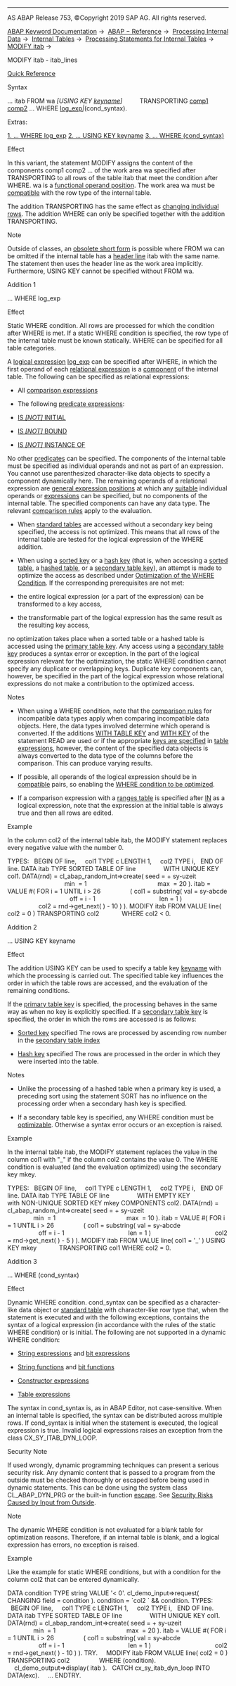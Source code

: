   

* * *

AS ABAP Release 753, ©Copyright 2019 SAP AG. All rights reserved.

[ABAP Keyword Documentation](javascript:call_link\('abenabap.htm'\)) →  [ABAP − Reference](javascript:call_link\('abenabap_reference.htm'\)) →  [Processing Internal Data](javascript:call_link\('abenabap_data_working.htm'\)) →  [Internal Tables](javascript:call_link\('abenitab.htm'\)) →  [Processing Statements for Internal Tables](javascript:call_link\('abentable_processing_statements.htm'\)) →  [MODIFY itab](javascript:call_link\('abapmodify_itab.htm'\)) → 

MODIFY itab - itab\_lines

[Quick Reference](javascript:call_link\('abapmodify_itab_shortref.htm'\))

Syntax

... itab FROM wa *\[*USING KEY [keyname](javascript:call_link\('abenkeyname.htm'\))*\]*
         TRANSPORTING [comp1](javascript:call_link\('abenitab_components.htm'\)) [comp2](javascript:call_link\('abenitab_components.htm'\)) ... WHERE [log\_exp](javascript:call_link\('abenlogexp.htm'\))*|*(cond\_syntax).

Extras:

[1\. ... WHERE log\_exp](#!ABAP_ADDITION_1@1@)
[2\. ... USING KEY keyname](#!ABAP_ADDITION_2@2@)
[3\. ... WHERE (cond\_syntax)](#!ABAP_ADDITION_3@3@)

Effect

In this variant, the statement MODIFY assigns the content of the components comp1 comp2 ... of the work area wa specified after TRANSPORTING to all rows of the table itab that meet the condition after WHERE. wa is a [functional operand position](javascript:call_link\('abenfunctional_position_glosry.htm'\) "Glossary Entry"). The work area wa must be [compatible](javascript:call_link\('abencompatible_glosry.htm'\) "Glossary Entry") with the row type of the internal table.

The addition TRANSPORTING has the same effect as [changing individual rows](javascript:call_link\('abapmodify_itab_single.htm'\)). The addition WHERE can only be specified together with the addition TRANSPORTING.

Note

Outside of classes, an [obsolete short form](javascript:call_link\('abenitab_short_forms.htm'\)) is possible where FROM wa can be omitted if the internal table has a [header line](javascript:call_link\('abenheader_line_glosry.htm'\) "Glossary Entry") itab with the same name. The statement then uses the header line as the work area implicitly. Furthermore, USING KEY cannot be specified without FROM wa.

Addition 1

... WHERE log\_exp

Effect

Static WHERE condition. All rows are processed for which the condition after WHERE is met. If a static WHERE condition is specified, the row type of the internal table must be known statically. WHERE can be specified for all table categories.

A [logical expression](javascript:call_link\('abenlogical_expression_glosry.htm'\) "Glossary Entry") [log\_exp](javascript:call_link\('abenlogexp.htm'\)) can be specified after WHERE, in which the first operand of each [relational expression](javascript:call_link\('abenrelational_expression_glosry.htm'\) "Glossary Entry") is a [component](javascript:call_link\('abenitab_components.htm'\)) of the internal table. The following can be specified as relational expressions:

-   All [comparison expressions](javascript:call_link\('abenlogexp_comp.htm'\))
    
-   The following [predicate expressions](javascript:call_link\('abenpredicate_expression_glosry.htm'\) "Glossary Entry"):
    

-   [IS *\[*NOT*\]* INITIAL](javascript:call_link\('abenlogexp_initial.htm'\))

-   [IS *\[*NOT*\]* BOUND](javascript:call_link\('abenlogexp_bound.htm'\))

-   [IS *\[*NOT*\]* INSTANCE OF](javascript:call_link\('abenlogexp_instance_of.htm'\))

No other [predicates](javascript:call_link\('abenpredicate.htm'\)) can be specified. The components of the internal table must be specified as individual operands and not as part of an expression. You cannot use parenthesized character-like data objects to specify a component dynamically here. The remaining operands of a relational expression are [general expression positions](javascript:call_link\('abengeneral_expression_positions.htm'\)) at which any [suitable](javascript:call_link\('abenlogexp_rules.htm'\)) individual operands or [expressions](javascript:call_link\('abenexpression_glosry.htm'\) "Glossary Entry") can be specified, but no components of the internal table. The specified components can have any data type. The relevant [comparison rules](javascript:call_link\('abenlogexp_rules.htm'\)) apply to the evaluation.

-   When [standard tables](javascript:call_link\('abenstandard_table_glosry.htm'\) "Glossary Entry") are accessed without a secondary key being specified, the access is not optimized. This means that all rows of the internal table are tested for the logical expression of the WHERE addition.

-   When using a [sorted key](javascript:call_link\('abensorted_key_glosry.htm'\) "Glossary Entry") or a [hash key](javascript:call_link\('abenhash_key_glosry.htm'\) "Glossary Entry") (that is, when accessing a [sorted table](javascript:call_link\('abensorted_table_glosry.htm'\) "Glossary Entry"), a [hashed table](javascript:call_link\('abenhashed_table_glosry.htm'\) "Glossary Entry"), or a [secondary table key](javascript:call_link\('abensecondary_table_key_glosry.htm'\) "Glossary Entry")), an attempt is made to optimize the access as described under [Optimization of the WHERE Condition](javascript:call_link\('abenitab_where_optimization.htm'\)). If the corresponding prerequisites are not met:

-   the entire logical expression (or a part of the expression) can be transformed to a key access,

-   the transformable part of the logical expression has the same result as the resulting key access,

no optimization takes place when a sorted table or a hashed table is accessed using the [primary table key](javascript:call_link\('abenprimary_table_key_glosry.htm'\) "Glossary Entry"). Any access using a [secondary table key](javascript:call_link\('abensecondary_table_key_glosry.htm'\) "Glossary Entry") produces a syntax error or exception. In the part of the logical expression relevant for the optimization, the static WHERE condition cannot specify any duplicate or overlapping keys. Duplicate key components can, however, be specified in the part of the logical expression whose relational expressions do not make a contribution to the optimized access.

Notes

-   When using a WHERE condition, note that the [comparison rules](javascript:call_link\('abenlogexp_rules.htm'\)) for incompatible data types apply when comparing incompatible data objects. Here, the data types involved determine which operand is converted. If the additions [WITH TABLE KEY](javascript:call_link\('abapread_table_key.htm'\)) and [WITH KEY](javascript:call_link\('abapread_table_free.htm'\)) of the statement READ are used or if the appropriate [keys are specified](javascript:call_link\('abentable_exp_itab_line.htm'\)) in [table expressions](javascript:call_link\('abentable_expressions.htm'\)), however, the content of the specified data objects is always converted to the data type of the columns before the comparison. This can produce varying results.
    
-   If possible, all operands of the logical expression should be in [compatible](javascript:call_link\('abencompatible_glosry.htm'\) "Glossary Entry") pairs, so enabling the [WHERE condition to be optimized](javascript:call_link\('abenitab_where_optimization.htm'\)).
    
-   If a comparison expression with a [ranges table](javascript:call_link\('abenranges_table_glosry.htm'\) "Glossary Entry") is specified after [IN](javascript:call_link\('abenlogexp_select_option.htm'\)) as a logical expression, note that the expression at the initial table is always true and then all rows are edited.
    

Example

In the column col2 of the internal table itab, the MODIFY statement replaces every negative value with the number 0.

TYPES:
  BEGIN OF line,
    col1 TYPE c LENGTH 1,
    col2 TYPE i,
  END OF line.
DATA itab TYPE SORTED TABLE OF line
               WITH UNIQUE KEY col1.
DATA(rnd) = cl\_abap\_random\_int=>create( seed = + sy-uzeit
                                        min  = 1
                                        max  = 20 ).
itab = VALUE #( FOR i = 1 UNTIL i > 26
                ( col1 = substring( val = sy-abcde
                                    off = i - 1
                                    len = 1 )
                                    col2 = rnd->get\_next( ) - 10 ) ).
MODIFY itab FROM VALUE line( col2 = 0 ) TRANSPORTING col2
            WHERE col2 < 0.

Addition 2

... USING KEY keyname

Effect

The addition USING KEY can be used to specify a table key [keyname](javascript:call_link\('abenkeyname.htm'\)) with which the processing is carried out. The specified table key influences the order in which the table rows are accessed, and the evaluation of the remaining conditions.

If the [primary table key](javascript:call_link\('abenprimary_table_key_glosry.htm'\) "Glossary Entry") is specified, the processing behaves in the same way as when no key is explicitly specified. If a [secondary table key](javascript:call_link\('abensecondary_table_key_glosry.htm'\) "Glossary Entry") is specified, the order in which the rows are accessed is as follows:

-   [Sorted key](javascript:call_link\('abensorted_key_glosry.htm'\) "Glossary Entry") specified
    The rows are processed by ascending row number in the [secondary table index](javascript:call_link\('abensecondary_table_index_glosry.htm'\) "Glossary Entry")
    
-   [Hash key](javascript:call_link\('abenhash_key_glosry.htm'\) "Glossary Entry") specified
    The rows are processed in the order in which they were inserted into the table.
    

Notes

-   Unlike the processing of a hashed table when a primary key is used, a preceding sort using the statement SORT has no influence on the processing order when a secondary hash key is specified.
    
-   If a secondary table key is specified, any WHERE condition must be [optimizable](javascript:call_link\('abenitab_where_optimization.htm'\)). Otherwise a syntax error occurs or an exception is raised.
    

Example

In the internal table itab, the MODIFY statement replaces the value in the column col1 with "\_" if the column col2 contains the value 0. The WHERE condition is evaluated (and the evaluation optimized) using the secondary key mkey.

TYPES:
  BEGIN OF line,
    col1 TYPE c LENGTH 1,
    col2 TYPE i,
  END OF line.
DATA itab TYPE TABLE OF line
               WITH EMPTY KEY
               with NON-UNIQUE SORTED KEY mkey COMPONENTS col2.
DATA(rnd) = cl\_abap\_random\_int=>create( seed = + sy-uzeit
                                        min  = 1
                                        max  = 10 ).
itab = VALUE #( FOR i = 1 UNTIL i > 26
                ( col1 = substring( val = sy-abcde
                                    off = i - 1
                                    len = 1 )
                                    col2 = rnd->get\_next( ) - 5 ) ).
MODIFY itab FROM VALUE line( col1 = '\_' ) USING KEY mkey
            TRANSPORTING col1 WHERE col2 = 0.

Addition 3

... WHERE (cond\_syntax)

Effect

Dynamic WHERE condition. cond\_syntax can be specified as a character-like data object or [standard table](javascript:call_link\('abenstandard_table_glosry.htm'\) "Glossary Entry") with character-like row type that, when the statement is executed and with the following exceptions, contains the syntax of a logical expression (in accordance with the rules of the static WHERE condition) or is initial. The following are not supported in a dynamic WHERE condition:

-   [String expressions](javascript:call_link\('abenstring_expression_glosry.htm'\) "Glossary Entry") and [bit expressions](javascript:call_link\('abenbit_expression_glosry.htm'\) "Glossary Entry")
    
-   [String functions](javascript:call_link\('abenstring_function_glosry.htm'\) "Glossary Entry") and [bit functions](javascript:call_link\('abenbit_function_glosry.htm'\) "Glossary Entry")
    
-   [Constructor expressions](javascript:call_link\('abenconstructor_expression_glosry.htm'\) "Glossary Entry")
    
-   [Table expressions](javascript:call_link\('abentable_expression_glosry.htm'\) "Glossary Entry")
    

The syntax in cond\_syntax is, as in ABAP Editor, not case-sensitive. When an internal table is specified, the syntax can be distributed across multiple rows. If cond\_syntax is initial when the statement is executed, the logical expression is true. Invalid logical expressions raises an exception from the class CX\_SY\_ITAB\_DYN\_LOOP.

Security Note

If used wrongly, dynamic programming techniques can present a serious security risk. Any dynamic content that is passed to a program from the outside must be checked thoroughly or escaped before being used in dynamic statements. This can be done using the system class CL\_ABAP\_DYN\_PRG or the built-in function [escape](javascript:call_link\('abenescape_functions.htm'\)). See [Security Risks Caused by Input from Outside](javascript:call_link\('abendynamic_programming_scrty.htm'\)).

Note

The dynamic WHERE condition is not evaluated for a blank table for optimization reasons. Therefore, if an internal table is blank, and a logical expression has errors, no exception is raised.

Example

Like the example for static WHERE conditions, but with a condition for the column col2 that can be entered dynamically.

DATA condition TYPE string VALUE '< 0'.
cl\_demo\_input=>request( CHANGING field = condition ).
condition = \`col2 \` && condition.
TYPES:
  BEGIN OF line,
    col1 TYPE c LENGTH 1,
    col2 TYPE i,
  END OF line.
DATA itab TYPE SORTED TABLE OF line
               WITH UNIQUE KEY col1.
DATA(rnd) = cl\_abap\_random\_int=>create( seed = + sy-uzeit
                                        min  = 1
                                        max  = 20 ).
itab = VALUE #( FOR i = 1 UNTIL i > 26
                ( col1 = substring( val = sy-abcde
                                    off = i - 1
                                    len = 1 )
                                    col2 = rnd->get\_next( ) - 10 ) ).
TRY.
    MODIFY itab FROM VALUE line( col2 = 0 ) TRANSPORTING col2
                WHERE (condition).
    cl\_demo\_output=>display( itab ).
  CATCH cx\_sy\_itab\_dyn\_loop INTO DATA(exc).
    ...
ENDTRY.